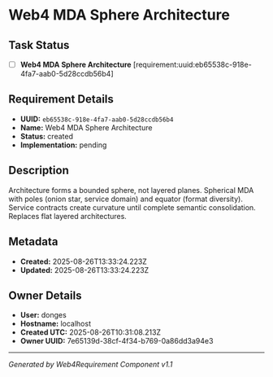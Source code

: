 # Web4 MDA Sphere Architecture

## Task Status
- [ ] **Web4 MDA Sphere Architecture** [requirement:uuid:eb65538c-918e-4fa7-aab0-5d28ccdb56b4]

## Requirement Details

- **UUID:** `eb65538c-918e-4fa7-aab0-5d28ccdb56b4`
- **Name:** Web4 MDA Sphere Architecture
- **Status:** created
- **Implementation:** pending

## Description

Architecture forms a bounded sphere, not layered planes. Spherical MDA with poles (onion star, service domain) and equator (format diversity). Service contracts create curvature until complete semantic consolidation. Replaces flat layered architectures.

## Metadata

- **Created:** 2025-08-26T13:33:24.223Z
- **Updated:** 2025-08-26T13:33:24.223Z

## Owner Details

- **User:** donges
- **Hostname:** localhost
- **Created UTC:** 2025-08-26T10:31:08.213Z
- **Owner UUID:** 7e65139d-38cf-4f34-b769-0a86dd3a94e3

---

*Generated by Web4Requirement Component v1.1*